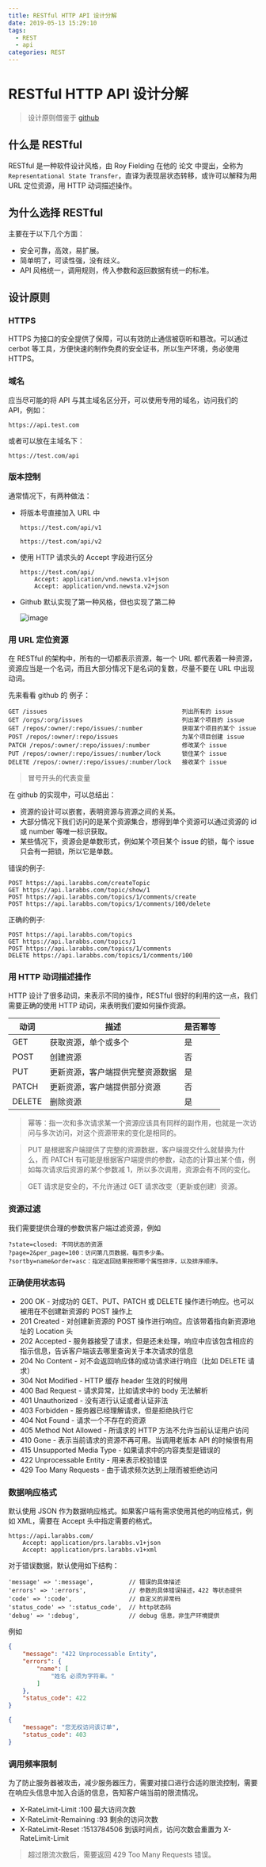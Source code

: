 ```yaml
---
title: RESTful HTTP API 设计分解
date: 2019-05-13 15:29:10
tags:
  - REST
  - api
categories: REST
---
```


# RESTful HTTP API 设计分解

> 设计原则借鉴于 [github](https://developer.github.com/v3/)

## 什么是 RESTful

RESTful 是一种软件设计风格，由 Roy Fielding 在他的 论文 中提出，全称为 `Representational State Transfer`，直译为表现层状态转移，或许可以解释为用 URL 定位资源，用 HTTP 动词描述操作。

## 为什么选择 RESTful

主要在于以下几个方面：

- 安全可靠，高效，易扩展。
- 简单明了，可读性强，没有歧义。
- API 风格统一，调用规则，传入参数和返回数据有统一的标准。

## 设计原则

### HTTPS

HTTPS 为接口的安全提供了保障，可以有效防止通信被窃听和篡改。可以通过 cerbot 等工具，方便快速的制作免费的安全证书，所以生产环境，务必使用 HTTPS。

### 域名

应当尽可能的将 API 与其主域名区分开，可以使用专用的域名，访问我们的 API，例如：

    https://api.test.com

或者可以放在主域名下：

    https://test.com/api

### 版本控制

通常情况下，有两种做法：

- 将版本号直接加入 URL 中

  `https://test.com/api/v1`

  `https://test.com/api/v2`

- 使用 HTTP 请求头的 Accept 字段进行区分

  ```
  https://test.com/api/
      Accept: application/vnd.newsta.v1+json
      Accept: application/vnd.newsta.v2+json
  ```

- Github 默认实现了第一种风格，但也实现了第二种

  ![image](https://fsdhubcdn.phphub.org/uploads/images/201712/20/6351/iVESOhNlvt.png)

### 用 URL 定位资源

在 RESTful 的架构中，所有的一切都表示资源，每一个 URL 都代表着一种资源，资源应当是一个名词，而且大部分情况下是名词的复数，尽量不要在 URL 中出现动词。

先来看看 github 的 例子：

```
GET /issues                                      列出所有的 issue
GET /orgs/:org/issues                            列出某个项目的 issue
GET /repos/:owner/:repo/issues/:number           获取某个项目的某个 issue
POST /repos/:owner/:repo/issues                  为某个项目创建 issue
PATCH /repos/:owner/:repo/issues/:number         修改某个 issue
PUT /repos/:owner/:repo/issues/:number/lock      锁住某个 issue
DELETE /repos/:owner/:repo/issues/:number/lock   接收某个 issue
```

> 冒号开头的代表变量

在 github 的实现中，可以总结出：

- 资源的设计可以嵌套，表明资源与资源之间的关系。
- 大部分情况下我们访问的是某个资源集合，想得到单个资源可以通过资源的 id 或 number 等唯一标识获取。
- 某些情况下，资源会是单数形式，例如某个项目某个 issue 的锁，每个 issue 只会有一把锁，所以它是单数。

错误的例子:

```
POST https://api.larabbs.com/createTopic
GET https://api.larabbs.com/topic/show/1
POST https://api.larabbs.com/topics/1/comments/create
POST https://api.larabbs.com/topics/1/comments/100/delete
```

正确的例子:

```
POST https://api.larabbs.com/topics
GET https://api.larabbs.com/topics/1
POST https://api.larabbs.com/topics/1/comments
DELETE https://api.larabbs.com/topics/1/comments/100
```

### 用 HTTP 动词描述操作

HTTP 设计了很多动词，来表示不同的操作，RESTful 很好的利用的这一点，我们需要正确的使用 HTTP 动词，来表明我们要如何操作资源。

| 动词   | 描述                             | 是否幂等 |
| ------ | -------------------------------- | -------- |
| GET    | 获取资源，单个或多个             | 是       |
| POST   | 创建资源                         | 否       |
| PUT    | 更新资源，客户端提供完整资源数据 | 是       |
| PATCH  | 更新资源，客户端提供部分资源     | 否       |
| DELETE | 删除资源                         | 是       |

> 幂等：指一次和多次请求某一个资源应该具有同样的副作用，也就是一次访问与多次访问，对这个资源带来的变化是相同的。

> PUT 是根据客户端提供了完整的资源数据，客户端提交什么就替换为什么，而 PATCH 有可能是根据客户端提供的参数，动态的计算出某个值，例如每次请求后资源的某个参数减 1，所以多次调用，资源会有不同的变化。

> GET 请求是安全的，不允许通过 GET 请求改变（更新或创建）资源。

### 资源过滤

我们需要提供合理的参数供客户端过滤资源，例如

```
?state=closed: 不同状态的资源
?page=2&per_page=100：访问第几页数据，每页多少条。
?sortby=name&order=asc：指定返回结果按照哪个属性排序，以及排序顺序。
```

### 正确使用状态码

- 200 OK - 对成功的 GET、PUT、PATCH 或 DELETE 操作进行响应。也可以被用在不创建新资源的 POST 操作上
- 201 Created - 对创建新资源的 POST 操作进行响应。应该带着指向新资源地址的 Location 头
- 202 Accepted - 服务器接受了请求，但是还未处理，响应中应该包含相应的指示信息，告诉客户端该去哪里查询关于本次请求的信息
- 204 No Content - 对不会返回响应体的成功请求进行响应（比如 DELETE 请求）
- 304 Not Modified - HTTP 缓存 header 生效的时候用
- 400 Bad Request - 请求异常，比如请求中的 body 无法解析
- 401 Unauthorized - 没有进行认证或者认证非法
- 403 Forbidden - 服务器已经理解请求，但是拒绝执行它
- 404 Not Found - 请求一个不存在的资源
- 405 Method Not Allowed - 所请求的 HTTP 方法不允许当前认证用户访问
- 410 Gone - 表示当前请求的资源不再可用。当调用老版本 API 的时候很有用
- 415 Unsupported Media Type - 如果请求中的内容类型是错误的
- 422 Unprocessable Entity - 用来表示校验错误
- 429 Too Many Requests - 由于请求频次达到上限而被拒绝访问

### 数据响应格式

默认使用 JSON 作为数据响应格式。如果客户端有需求使用其他的响应格式，例如 XML，需要在 Accept 头中指定需要的格式。

```
https://api.larabbs.com/
    Accept: application/prs.larabbs.v1+json
    Accept: application/prs.larabbs.v1+xml
```

对于错误数据，默认使用如下结构：

```
'message' => ':message',          // 错误的具体描述
'errors' => ':errors',            // 参数的具体错误描述，422 等状态提供
'code' => ':code',                // 自定义的异常码
'status_code' => ':status_code',  // http状态码
'debug' => ':debug',              // debug 信息，非生产环境提供
```

例如

```json
{
    "message": "422 Unprocessable Entity",
    "errors": {
        "name": [
            "姓名 必须为字符串。"
        ]
    },
    "status_code": 422
}
```

```json
{
    "message": "您无权访问该订单",
    "status_code": 403
}
```

### 调用频率限制

为了防止服务器被攻击，减少服务器压力，需要对接口进行合适的限流控制，需要在响应头信息中加入合适的信息，告知客户端当前的限流情况。

- X-RateLimit-Limit :100 最大访问次数
- X-RateLimit-Remaining :93 剩余的访问次数
- X-RateLimit-Reset :1513784506 到该时间点，访问次数会重置为 X-RateLimit-Limit

> 超过限流次数后，需要返回 429 Too Many Requests 错误。
